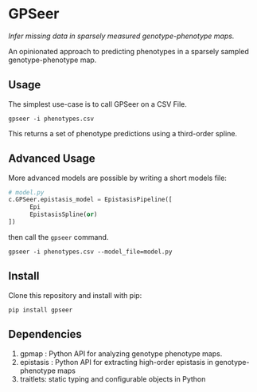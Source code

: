 # GPSeer
*Infer missing data in sparsely measured genotype-phenotype maps.*

An opinionated approach to predicting phenotypes in a sparsely sampled genotype-phenotype map.

## Usage

The simplest use-case is to call GPSeer on a CSV File.
```
gpseer -i phenotypes.csv
```
This returns a set of phenotype predictions using a third-order spline.

## Advanced Usage

More advanced models are possible by writing a short models file:
```python
# model.py
c.GPSeer.epistasis_model = EpistasisPipeline([
      Epi
      EpistasisSpline(or)
])
```
then call the `gpseer` command.
```
gpseer -i phenotypes.csv --model_file=model.py
```


## Install

Clone this repository and install with pip:

```
pip install gpseer
```

## Dependencies

1. gpmap : Python API for analyzing genotype phenotype maps.
2. epistasis : Python API for extracting high-order epistasis in genotype-phenotype maps
3. traitlets: static typing and configurable objects in Python
